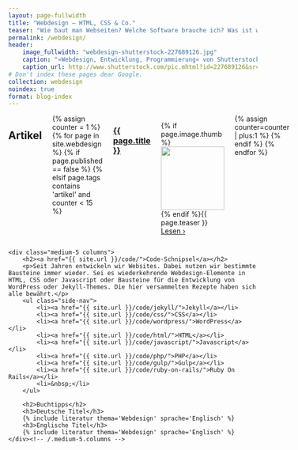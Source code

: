 ```yaml
---
layout: page-fullwidth
title: "Webdesign – HTML, CSS & Co."
teaser: "Wie baut man Webseiten? Welche Software brauche ich? Was ist wichtig beim Webdesign? Wie nutzt man HTML und CSS? Und wie funktioniert Responsive Webdesign? Anleitungen rund um das Thema: Websites bauen."
permalink: /webdesign/
header:
    image_fullwidth: "webdesign-shutterstock-227689126.jpg"
    caption: "»Webdesign, Entwicklung, Programmierung« von Shutterstock"
    caption_url: http://www.shutterstock.com/pic.mhtml?id=227689126&src=id
# Don't index these pages dear Google.
collection: webdesign
noindex: true
format: blog-index
---
```

<div class="row">
    <div class="medium-7 columns">
        <h2>Artikel</h2>
        {% assign counter = 1 %}
        {% for page in site.webdesign %}
        {% if page.published == false %}
        {% elsif page.tags contains 'artikel' and counter < 15 %}
        <h3><a href="{{ site.url }}{{ page.url }}">{{ page.title }}</a></h3>
        <p class="clearfix">{% if page.image.thumb %}<a href="{{ site.url }}{{ page.url }}"><img class="left" src="{{ site.urlimg }}{{ page.image.thumb }}" alt="" width="128" height="128"></a>{% endif %}{{ page.teaser }} <a href="{{ site.url }}{{ page.url }}">Lesen ›</a></p>
        {% assign counter=counter | plus:1 %}
        {% endif %}
        {% endfor %}
    </div><!-- /.medium-7.columns -->


    <div class="medium-5 columns">
        <h2><a href="{{ site.url }}/code/">Code-Schnipsel</a></h2>
        <p>Seit Jahren entwickeln wir Websites. Dabei nutzen wir bestimmte Bausteine immer wieder. Sei es wiederkehrende Webdesign-Elemente in HTML, CSS oder Javascript oder Bausteine für die Entwicklung von WordPress oder Jekyll-Themes. Die hier versammelten Rezepte haben sich alle bewährt.</p>
        <ul class="side-nav">
            <li><a href="{{ site.url }}/code/jekyll/">Jekyll</a></li>
            <li><a href="{{ site.url }}/code/css/">CSS</a></li>
            <li><a href="{{ site.url }}/code/wordpress/">WordPress</a></li>
            <li><a href="{{ site.url }}/code/html/">HTML</a></li>
            <li><a href="{{ site.url }}/code/javascript/">Javascript</a></li>
            <li><a href="{{ site.url }}/code/php/">PHP</a></li>
            <li><a href="{{ site.url }}/code/gulp/">Gulp</a></li>
            <li><a href="{{ site.url }}/code/ruby-on-rails/">Ruby On Rails</a></li>
            <li>&nbsp;</li>
        </ul>

        <h2>Buchtipps</h2>
        <h3>Deutsche Titel</h3>
        {% include literatur thema='Webdesign' sprache='Englisch' %}
        <h3>Englische Titel</h3>
        {% include literatur thema='Webdesign' sprache='Englisch' %}
    </div><!-- /.medium-5.columns -->
</div><!-- /.row -->

